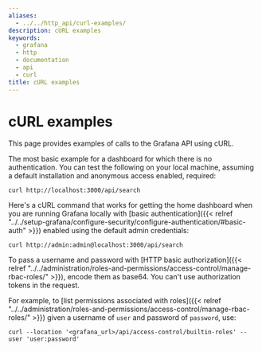 ```yaml
---
aliases:
  - ../../http_api/curl-examples/
description: cURL examples
keywords:
  - grafana
  - http
  - documentation
  - api
  - curl
title: cURL examples
---
```


# cURL examples

This page provides examples of calls to the Grafana API using cURL.

The most basic example for a dashboard for which there is no authentication. You can test the following on your local machine, assuming a default installation and anonymous access enabled, required:

```
curl http://localhost:3000/api/search
```

Here's a cURL command that works for getting the home dashboard when you are running Grafana locally with [basic authentication]({{< relref "../../setup-grafana/configure-security/configure-authentication/#basic-auth" >}}) enabled using the default admin credentials:

```
curl http://admin:admin@localhost:3000/api/search
```

To pass a username and password with [HTTP basic authorization]({{< relref "../../administration/roles-and-permissions/access-control/manage-rbac-roles/" >}}), encode them as base64.
You can't use authorization tokens in the request.

For example, to [list permissions associated with roles]({{< relref "../../administration/roles-and-permissions/access-control/manage-rbac-roles/" >}}) given a username of `user` and password of `password`, use:

```
curl --location '<grafana_url>/api/access-control/builtin-roles' --user 'user:password'
```
